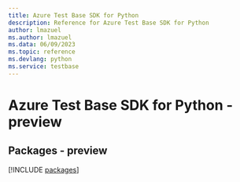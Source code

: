 ```yaml
---
title: Azure Test Base SDK for Python
description: Reference for Azure Test Base SDK for Python
author: lmazuel
ms.author: lmazuel
ms.data: 06/09/2023
ms.topic: reference
ms.devlang: python
ms.service: testbase
---
```

# Azure Test Base SDK for Python - preview
## Packages - preview
[!INCLUDE [packages](test-base-index.md)]
